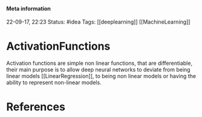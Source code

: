 #### Meta information
22-09-17, 22:23
Status: #idea
Tags: [[deeplearning]] [[MachineLearning]]





# ActivationFunctions
Activation functions are simple non linear functions, that are differentiable, their main purpose is to allow deep neural networks to deviate from being linear models [[LinearRegression]], to being non linear models or having the ability to represent non-linear models.






# References

